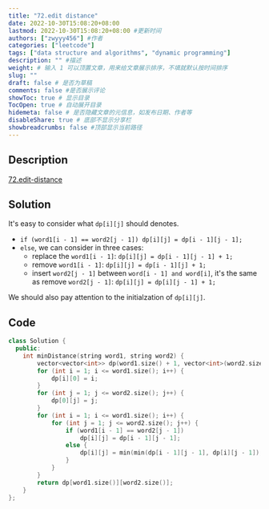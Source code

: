 ```yaml
---
title: "72.edit distance"
date: 2022-10-30T15:08:20+08:00
lastmod: 2022-10-30T15:08:20+08:00 #更新时间
authors: ["zwyyy456"] #作者
categories: ["leetcode"]
tags: ["data structure and algorithms", "dynamic programming"]
description: "" #描述
weight: # 输入 1 可以顶置文章，用来给文章展示排序，不填就默认按时间排序
slug: ""
draft: false # 是否为草稿
comments: false #是否展示评论
showToc: true # 显示目录
TocOpen: true # 自动展开目录
hidemeta: false # 是否隐藏文章的元信息，如发布日期、作者等
disableShare: true # 底部不显示分享栏
showbreadcrumbs: false #顶部显示当前路径
---
```

## Description
[72.edit-distance](https://leetcode.com/problems/edit-distance/)

## Solution
It's easy to consider what `dp[i][j]` should denotes.
- `if (word1[i - 1] == word2[j - 1]) dp[i][j] = dp[i - 1][j - 1];`
- `else`, we can consider in three cases:
    - replace the `word1[i - 1]`: `dp[i][j] = dp[i - 1][j - 1] + 1;`
    - remove `word1[i - 1]`: `dp[i][j] = dp[i - 1][j] + 1;`
    - insert `word2[j - 1]` between `word[i - 1] and word[i]`, it's the same as remove `word2[j - 1]`: `dp[i][j] = dp[i][j - 1] + 1;`

We should also pay attention to the initialzation of `dp[i][j]`.

## Code
```cpp
class Solution {
  public:
    int minDistance(string word1, string word2) {
        vector<vector<int>> dp(word1.size() + 1, vector<int>(word2.size() + 1, 0));
        for (int i = 1; i <= word1.size(); i++) {
            dp[i][0] = i;
        }
        for (int j = 1; j <= word2.size(); j++) {
            dp[0][j] = j;
        }
        for (int i = 1; i <= word1.size(); i++) {
            for (int j = 1; j <= word2.size(); j++) {
                if (word1[i - 1] == word2[j - 1])
                    dp[i][j] = dp[i - 1][j - 1];
                else {
                    dp[i][j] = min(min(dp[i - 1][j - 1], dp[i][j - 1]), dp[i - 1][j]) + 1;
                }
            }
        }
        return dp[word1.size()][word2.size()];
    }
};
```

